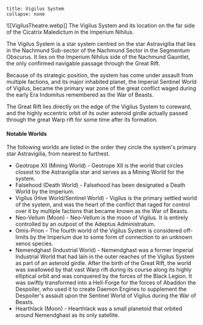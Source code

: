 ```ad-GM_Note
title: Vigilus System
collapse: none
```
![[VigilusTheatre.webp]]
The Vigilus System and its location on the far side of the Cicatrix Maledictum in the Imperium Nihilus.

The Vigilus System is a star system centred on the star Astravigilia that lies in the Nachmund Sub-sector of the Nachmund Sector in the Segmentum Obscurus. It lies on the Imperium Nihilus side of the Nachmund Gauntlet, the only confirmed navigable passage through the Great Rift.

Because of its strategic position, the system has come under assault from multiple factions, and its major inhabited planet, the Imperial Sentinel World of Vigilus, became the primary war zone of the great conflict waged during the early Era Indomitus remembered as the War of Beasts.

The Great Rift lies directly on the edge of the Vigilus System to coreward, and the highly eccentric orbit of its outer asteroid girdle actually passed through the great Warp rift for some time after its formation.

#### Notable Worlds
The following worlds are listed in the order they circle the system's primary star Astravigilia, from nearest to furthest.

- Geotrope XII (Mining World) - Geotrope XII is the world that circles closest to the Astravigilia star and serves as a Mining World for the system.
- Falsehood (Death World) - Falsehood has been designated a Death World by the Imperium.
- Vigilus (Hive World/Sentinel World) - Vigilus is the primary settled world of the system, and was the heart of the conflict that raged for control over it by multiple factions that became known as the War of Beasts.
- Neo-Vellum (Moon) - Neo-Vellum is the moon of Vigilus. It is entirely controlled by an outpost of the Adeptus Administratum.
- Omis-Prion - The fourth world of the Vigilus System is considered off-limits by the Imperium due to some form of connection to an unknown xenos species.
- Nemendghast (Industrial World) - Nemendghast was a former Imperial Industrial World that had lain in the outer reaches of the Vigilus System as part of an asteroid girdle. After the birth of the Great Rift, the world was swallowed by that vast Warp rift during its course along its highly elliptical orbit and was conquered by the forces of the Black Legion. It was swiftly transformed into a Hell-Forge for the forces of Abaddon the Despoiler, who used it to create Daemon Engines to supplement the Despoiler's assault upon the Sentinel World of Vigilus during the War of Beasts.
- Hearthlack (Moon) - Hearthlack was a small planetoid that orbited around Nemendghast as its only satellite.